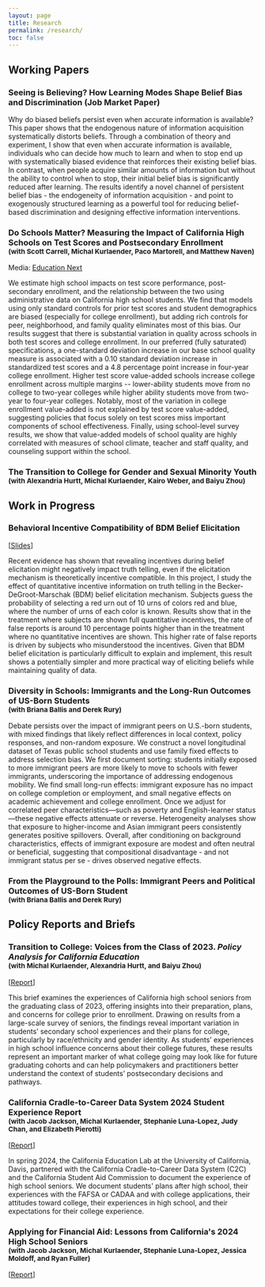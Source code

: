 ```yaml
---
layout: page
title: Research
permalink: /research/
toc: false
---
```




## Working Papers

### **Seeing is Believing? How Learning Modes Shape Belief Bias and Discrimination** (Job Market Paper)

Why do biased beliefs persist even when accurate information is available? This paper shows that the endogenous nature of information acquisition systematically distorts beliefs. Through a combination of theory and experiment, I show that even when accurate information is available, individuals who can decide how much to learn and when to stop end up with systematically biased evidence that reinforces their existing belief bias. In contrast, when people acquire similar amounts of information but without the ability to control when to stop, their initial belief bias is significantly reduced after learning. The results identify a novel channel of persistent belief bias - the endogeneity of information acquisition - and point to exogenously structured learning as a powerful tool for reducing belief-based discrimination and designing effective information interventions.

### **Do Schools Matter? Measuring the Impact of California High Schools on Test Scores and Postsecondary Enrollment** <br><sup>(with Scott Carrell, Michal Kurlaender, Paco Martorell, and Matthew Naven)</sup>

Media: <ins><a href="https://www.educationnext.org/the-education-exchange-high-schools-matter-a-lot/" target="blank">Education Next</a></ins>

We estimate high school impacts on test score performance, post-secondary enrollment, and the relationship between the two using administrative data on California high school students. We find that models using only standard controls for prior test scores and student demographics are biased (especially for college enrollment), but adding rich controls for peer, neighborhood, and family quality eliminates most of this bias. Our results suggest that there is substantial variation in quality across schools in both test scores and college enrollment. In our preferred (fully saturated) specifications, a one-standard deviation increase in our base school quality measure is associated with a 0.10 standard deviation increase in standardized test scores and a 4.8 percentage point increase in four-year college enrollment. Higher test score value-added schools increase college enrollment across multiple margins -- lower-ability students move from no college to two-year colleges while higher ability students move from two-year to four-year colleges. Notably, most of the variation in college enrollment value-added is not explained by test score value-added, suggesting policies that focus solely on test scores miss important components of school effectiveness. Finally, using school-level survey results, we show that value-added models of school quality are highly correlated with measures of school climate, teacher and staff quality, and counseling support within the school.

### **The Transition to College for Gender and Sexual Minority Youth** <br> <sup>(with Alexandria Hurtt, Michal Kurlaender, Kairo Weber, and Baiyu Zhou)</sup>



## Work in Progress

### **Behavioral Incentive Compatibility of BDM Belief Elicitation**

[<ins><a href="https://chesun.github.io/assets/research/bdm_incentive_compatibility_esa.pdf" target="_blank">Slides</a></ins>]

Recent evidence has shown that revealing incentives during belief elicitation might negatively impact truth telling, even if the elicitation mechanism is theoretically incentive compatible. In this project, I study the effect of quantitative incentive information on truth telling in the Becker-DeGroot-Marschak (BDM) belief elicitation mechanism. Subjects guess the probability of selecting a red urn out of 10 urns of colors red and blue, where the number of urns of each color is known. Results show that in the treatment where subjects are shown full quantitative incentives, the rate of false reports is around 10 percentage points higher than in the treatment where no quantitative incentives are shown. This higher rate of false reports is driven by subjects who misunderstood the incentives. Given that BDM belief elicitation is particularly difficult to explain and implement, this result shows a potentially simpler and more practical way of eliciting beliefs while maintaining quality of data.


### **Diversity in Schools: Immigrants and the Long-Run Outcomes of US-Born Students** <br><sup>(with Briana Ballis and Derek Rury) </sup>

Debate persists over the impact of immigrant peers on U.S.-born students, with mixed findings that likely reflect differences in local context, policy responses, and non-random exposure. We construct a novel longitudinal dataset of Texas public school students and use family fixed effects to address selection bias. We first document sorting: students initially exposed to more immigrant peers are more likely to move to schools with fewer immigrants, underscoring the importance of addressing endogenous mobility. We find small long-run effects: immigrant exposure has no impact on college completion or employment, and small negative effects on academic achievement and college enrollment. Once we adjust for correlated peer characteristics—such as poverty and English-learner status—these negative effects attenuate or reverse. Heterogeneity analyses show that exposure to higher-income and Asian immigrant peers consistently generates positive spillovers. Overall, after conditioning on background characteristics, effects of immigrant exposure are modest and often neutral or beneficial, suggesting that compositional disadvantage - and not immigrant status per se - drives observed negative effects.

### **From the Playground to the Polls: Immigrant Peers and Political Outcomes of US-Born Student** <br><sup>(with Briana Ballis and Derek Rury) </sup>



## Policy Reports and Briefs

### **Transition to College: Voices from the Class of 2023.** *Policy Analysis for California Education* <br> <sup> (with Michal Kurlaender, Alexandria Hurtt, and Baiyu Zhou)</sup> 

[<ins><a href="https://edpolicyinca.org/publications/transition-college" target="blank">Report</a></ins>]


This brief examines the experiences of California high school seniors from the graduating class of 2023, offering insights into their preparation, plans, and concerns for college prior to enrollment. Drawing on results from a large-scale survey of seniors, the findings reveal important variation in students’ secondary school experiences and their plans for college, particularly by race/ethnicity and gender identity. As students’ experiences in high school influence concerns about their college futures, these results represent an important marker of what college going may look like for future graduating cohorts and can help policymakers and practitioners better understand the context of students’ postsecondary decisions and pathways.

### California Cradle-to-Career Data System 2024 Student Experience Report <br><sup> (with Jacob Jackson, Michal Kurlaender, Stephanie Luna-Lopez, Judy Chan, and Elizabeth Pierotti)</sup> 

[<ins><a href="https://c2c.ca.gov/wp-content/uploads/2025/02/C2C-Student-Experience-Report-2024-Academic-Year.pdf" target="blank">Report</a></ins>]

In spring 2024, the California Education Lab at the University of California, Davis, partnered with the California Cradle-to-Career Data System (C2C)
and the California Student Aid Commission to document the experience of high school seniors. We document students' plans after high school, their  experiences with the FAFSA or CADAA and with college applications, their attitudes toward college, their experiences in high school, and their expectations for their college experience.

### Applying for Financial Aid: Lessons from California's 2024 High School Seniors <br><sup> (with Jacob Jackson, Michal Kurlaender, Stephanie Luna-Lopez, Jessica Moldoff, and Ryan Fuller)</sup> 

[<ins><a href="https://www.csac.ca.gov/sites/default/files/2025-04/csac_2024_survey_report.pdf">Report</a></ins>]
